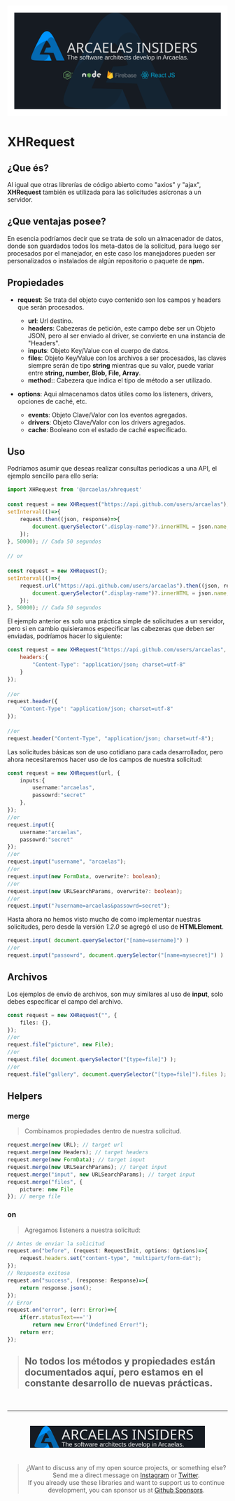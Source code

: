 <img src="https://raw.githubusercontent.com/Arcaelas-Insiders-ES/dist/main/banner/dark.svg">

# XHRequest

## ¿Que és?
Al igual que otras librerías de código abierto como "axios" y "ajax", **XHRequest** también es utilizada para las solicitudes asícronas a un servidor.

## ¿Que ventajas posee?
En esencia podríamos decir que se trata de solo un almacenador de datos, donde son guardados todos los meta-datos de la solicitud, para luego ser procesados por el manejador, en este caso los manejadores pueden ser personalizados o instalados de algún repositorio o paquete de **npm.**

## Propiedades

* **request**: Se trata del objeto cuyo contenido son los campos y headers que serán procesados.
    * **url**: Url destino.
    * **headers**: Cabezeras de petición, este campo debe ser un Objeto JSON, pero al ser enviado al driver, se convierte en una instancia de "Headers".
    * **inputs**: Objeto Key/Value con el cuerpo de datos.
    * **files**: Objeto Key/Value con los archivos a ser procesados, las claves siempre serán de tipo **string** mientras que su valor, puede variar entre **string, number, Blob, File, Array**.
    * **method:**: Cabezera que indica el tipo de método a ser utilizado.


* **options**: Aqui almacenamos datos útiles como los listeners, drivers, opciones de caché, etc.
    * **events**: Objeto Clave/Valor con los eventos agregados.
    * **drivers**: Objeto Clave/Valor con los drivers agregados.
    * **cache**: Booleano con el estado de caché especificado.


## Uso

Podríamos asumir que deseas realizar consultas periodicas a una API, el ejemplo sencillo para ello sería:

```js
import XHRequest from '@arcaelas/xhrequest'

const request = new XHRequest("https://api.github.com/users/arcaelas");
setInterval(()=>{
    request.then((json, response)=>{
        document.querySelector(".display-name")?.innerHTML = json.name;
    });
}, 50000); // Cada 50 segundos

// or

const request = new XHRequest();
setInterval(()=>{
    request.url("https://api.github.com/users/arcaelas").then((json, response)=>{
        document.querySelector(".display-name")?.innerHTML = json.name;
    });
}, 50000); // Cada 50 segundos

```

El ejemplo anterior es solo una práctica simple de solicitudes a un servidor, pero si en cambio quisieramos especificar las cabezeras que deben ser enviadas, podríamos hacer lo siguiente:

```js
const request = new XHRequest("https://api.github.com/users/arcaelas", {
    headers:{
        "Content-Type": "application/json; charset=utf-8"
    }
});

//or
request.header({
    "Content-Type": "application/json; charset=utf-8"
});

//or
request.header("Content-Type", "application/json; charset=utf-8");
```

Las solicitudes básicas son de uso cotidiano para cada desarrollador, pero ahora necesitaremos hacer uso de los campos de nuestra solicitud:

```ts
const request = new XHRequest(url, {
    inputs:{
        username:"arcaelas",
        passowrd:"secret"
    },
});
//or
request.input({
    username:"arcaelas",
    passowrd:"secret"
});
//or
request.input("username", "arcaelas");
//or
request.input(new FormData, overwrite?: boolean);
//or
request.input(new URLSearchParams, overwrite?: boolean);
//or
request.input("?username=arcaelas&passowrd=secret");
```

Hasta ahora no hemos visto mucho de como implementar nuestras solicitudes, pero desde la versión *1.2.0* se agregó el uso de **HTMLElement**.
```js
request.input( document.querySelector("[name=username]") )
//or
request.input("passowrd", document.querySelector("[name=mysecret]") )
```


## Archivos

Los ejemplos de envío de archivos, son muy similares al uso de **input**, solo debes especificar el campo del archivo.

```ts
const request = new XHRequest("", {
    files: {},
});
//or
request.file("picture", new File);
//or
request.file( document.querySelector("[type=file]") );
//or
request.file("gallery", document.querySelector("[type=file]").files );
```

## Helpers


### **merge**
> Combinamos propiedades dentro de nuestra solicitud.
```ts
request.merge(new URL); // target url
request.merge(new Headers); // target headers
request.merge(new FormData); // target input
request.merge(new URLSearchParams); // target input
request.merge("input", new URLSearchParams); // target input
request.merge("files", {
    picture: new File
}); // merge file
```

### **on**
> Agregamos listeners a nuestra solicitud:
```ts
// Antes de enviar la solicitud
request.on("before", (request: RequestInit, options: Options)=>{
    request.headers.set("content-type", "multipart/form-dat");
});
// Respuesta exitosa
request.on("success", (response: Response)=>{
    return response.json();    
});
// Error
request.on("error", (err: Error)=>{
    if(err.statusText==='')
        return new Error("Undefined Error!");
    return err;
});
```



> ## No todos los métodos y propiedades están documentados aquí, pero estamos en el constante desarrollo de nuevas prácticas.



<div style="text-align:center;margin-top:50px;">
<hr/>
<img src="https://raw.githubusercontent.com/Arcaelas-Insiders-ES/dist/main/footer/dark.svg" width="400px" style="margin:20px 0;">

> ¿Want to discuss any of my open source projects, or something else?Send me a direct message on [Instagram](https://instagram.com/arcaelas) or [Twitter](https://twitter.com/arcaelas).</br> If you already use these libraries and want to support us to continue development, you can sponsor us at [Github Sponsors](https://github.com/sponsors/arcaelas).
</div>